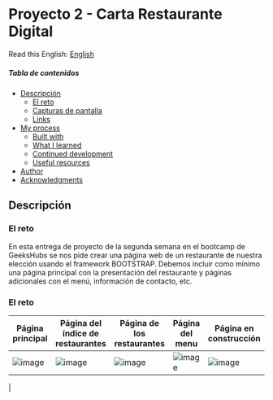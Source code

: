 # Proyecto 2 - Carta Restaurante Digital 

Read this English: [English](README_EN.md) 


##### Tabla de contenidos

- [Descripción](#descripción)
  - [El reto](#el-reto)
  - [Capturas de pantalla](#capturas-pantalla)
  - [Links](#links)
- [My process](#my-process)
  - [Built with](#built-with)
  - [What I learned](#what-i-learned)
  - [Continued development](#continued-development)
  - [Useful resources](#useful-resources)
- [Author](#author)
- [Acknowledgments](#acknowledgments)




## Descripción

### El reto

En esta entrega de proyecto de la segunda semana en el bootcamp de GeeksHubs se nos pide crear una página web de un restaurante de nuestra elección usando el framework BOOTSTRAP. Debemos incluir como mínimo una página principal con la presentación del restaurante y páginas adicionales con el menú, información de contacto, etc.

### El reto

|Página principal|Página del índice de restaurantes|Página de los restaurantes|Página del menu|Página en construcción|
|-|-|-|-|-|
|![image](https://user-images.githubusercontent.com/53578007/215538729-91e57b2c-2be4-4394-a7b9-257a8f609882.png)|![image](https://user-images.githubusercontent.com/53578007/215538871-e8415722-4b81-4ed5-93b0-cdf6108ad224.png)|![image](https://user-images.githubusercontent.com/53578007/215539131-104e0338-cdd5-414b-9a0e-5122c438749b.png)|![image](https://user-images.githubusercontent.com/53578007/215539731-e20c05ae-db8e-4b05-abbc-9880c25ad4d1.png)|![image](https://user-images.githubusercontent.com/53578007/215540606-a0694485-ddd8-4340-8d44-7ce271243770.png)

|




